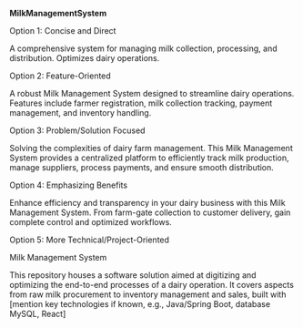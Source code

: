 **MilkManagementSystem**

Option 1: Concise and Direct

A comprehensive system for managing milk collection, processing, and distribution. Optimizes dairy operations.

Option 2: Feature-Oriented

A robust Milk Management System designed to streamline dairy operations. Features include farmer registration, milk collection tracking, payment management, and inventory handling.

Option 3: Problem/Solution Focused

Solving the complexities of dairy farm management. This Milk Management System provides a centralized platform to efficiently track milk production, manage suppliers, process payments, and ensure smooth distribution.

Option 4: Emphasizing Benefits

Enhance efficiency and transparency in your dairy business with this Milk Management System. From farm-gate collection to customer delivery, gain complete control and optimized workflows.

Option 5: More Technical/Project-Oriented

Milk Management System

This repository houses a software solution aimed at digitizing and optimizing the end-to-end processes of a dairy operation. It covers aspects from raw milk procurement to inventory management and sales, built with [mention key technologies if known, e.g., Java/Spring Boot, database MySQL, React]

